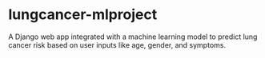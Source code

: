 # lungcancer-mlproject
A Django web app integrated with a machine learning model to predict lung cancer risk based on user inputs like age, gender, and symptoms.
